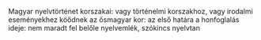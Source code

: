 Magyar nyelvtörténet korszakai:
vagy történelmi korszakhoz, vagy irodalmi eseményekhez köődnek
az ősmagyar kor: az első határa a honfoglalás ideje: nem maradt fel belőle nyelvemlék, szókincs nyelvtan

